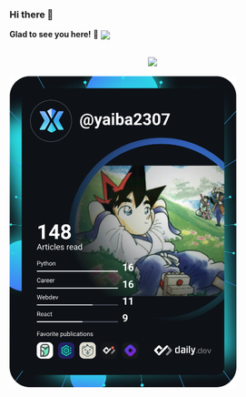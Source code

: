 ### Hi there 👋
**Glad to see you here!** :star_struck: <img align='center' src='https://github.com/mayankchaudhary26/Cool-Readme-ideas/blob/master/data/octocat/codercat.jpg' width='300"'>
<br>
<br>
<p align="center">
  <a href="https://skillicons.dev">
    <img src="https://skillicons.dev/icons?i=git,kubernetes,docker,c,vim" />
  </a>
</p>
<a href="https://app.daily.dev/yaiba2307"><img src="https://github.com/trungbui2307/trungbui2307/blob/main/devcard.svg" width="400" alt="Manh Trung BUI's Dev Card"/></a>
